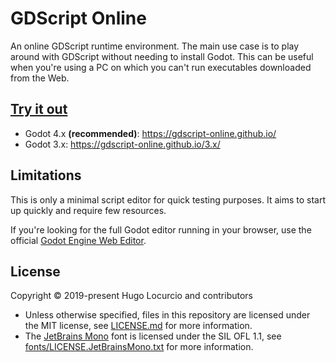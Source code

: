 # GDScript Online

An online GDScript runtime environment. The main use case is to play around
with GDScript without needing to install Godot. This can be useful when
you're using a PC on which you can't run executables downloaded from the Web.

## [Try it out](https://gdscript-online.github.io/)

- Godot 4.x **(recommended)**: https://gdscript-online.github.io/
- Godot 3.x: https://gdscript-online.github.io/3.x/

## Limitations

This is only a minimal script editor for quick testing purposes.
It aims to start up quickly and require few resources.

If you're looking for the full Godot editor running in your browser,
use the official [Godot Engine Web Editor](https://editor.godotengine.org/).

## License

Copyright © 2019-present Hugo Locurcio and contributors

- Unless otherwise specified, files in this repository are licensed under the
  MIT license, see [LICENSE.md](LICENSE.md) for more information.
- The [JetBrains Mono](https://www.jetbrains.com/lp/mono/) font is licensed under
  the SIL OFL 1.1, see
  [fonts/LICENSE.JetBrainsMono.txt](fonts/LICENSE.JetBrainsMono.txt) for more information.
